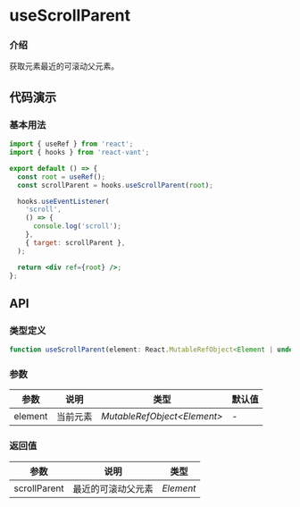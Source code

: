 # useScrollParent

### 介绍

获取元素最近的可滚动父元素。

## 代码演示

### 基本用法

```jsx
import { useRef } from 'react';
import { hooks } from 'react-vant';

export default () => {
  const root = useRef();
  const scrollParent = hooks.useScrollParent(root);

  hooks.useEventListener(
    'scroll',
    () => {
      console.log('scroll');
    },
    { target: scrollParent },
  );

  return <div ref={root} />;
};
```

## API

### 类型定义

```js
function useScrollParent(element: React.MutableRefObject<Element | undefined>): Element | HTMLElement | Window;
```

### 参数

| 参数    | 说明     | 类型                         | 默认值 |
| ------- | -------- | ---------------------------- | ------ |
| element | 当前元素 | _MutableRefObject\<Element>_ | -      |

### 返回值

| 参数         | 说明               | 类型      |
| ------------ | ------------------ | --------- |
| scrollParent | 最近的可滚动父元素 | _Element_ |
